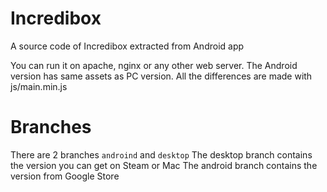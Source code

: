 # Incredibox
A source code of Incredibox extracted from Android app

You can run it on apache, nginx or any other web server.
The Android version has same assets as PC version.
All the differences are made with js/main.min.js

# Branches
There are 2 branches `androind` and `desktop`
The desktop branch contains the version you can get on Steam or Mac
The android branch contains the version from Google Store
